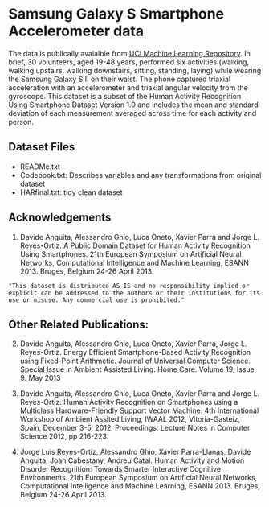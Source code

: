 # Samsung Galaxy S Smartphone Accelerometer data
The data is publically avaialble from [UCI Machine Learning Repository](https://archive.ics.uci.edu/ml/datasets/human+activity+recognition+using+smartphones). In brief, 30 volunteers, aged 19-48 years, performed six activities (walking, walking upstairs, walking downstairs, sitting, standing, laying) while wearing the Samsung Galaxy S II on their waist. The phone captured triaxial acceleration with an accelerometer and triaxial angular velocity from the gyroscope. This dataset is a subset of the Human Activity Recognition Using Smartphone Dataset Version 1.0 and includes the mean and standard deviation of each measurement averaged across time for each activity and person. 

## Dataset Files
- READMe.txt
- Codebook.txt: Describes variables and any transformations from original dataset
- HARfinal.txt: tidy clean dataset

## Acknowledgements
1. Davide Anguita, Alessandro Ghio, Luca Oneto, Xavier Parra and Jorge L. Reyes-Ortiz. A Public Domain Dataset for Human Activity Recognition Using Smartphones. 21th European Symposium on Artificial Neural Networks, Computational Intelligence and Machine Learning, ESANN 2013. Bruges, Belgium 24-26 April 2013.

```
"This dataset is distributed AS-IS and no responsibility implied or explicit can be addressed to the authors or their institutions for its use or misuse. Any commercial use is prohibited."
```

## Other Related Publications:
2. Davide Anguita, Alessandro Ghio, Luca Oneto, Xavier Parra, Jorge L. Reyes-Ortiz.  Energy Efficient Smartphone-Based Activity Recognition using Fixed-Point Arithmetic. Journal of Universal Computer Science. Special Issue in Ambient Assisted Living: Home Care.   Volume 19, Issue 9. May 2013

3. Davide Anguita, Alessandro Ghio, Luca Oneto, Xavier Parra and Jorge L. Reyes-Ortiz. Human Activity Recognition on Smartphones using a Multiclass Hardware-Friendly Support Vector Machine. 4th International Workshop of Ambient Assited Living, IWAAL 2012, Vitoria-Gasteiz, Spain, December 3-5, 2012. Proceedings. Lecture Notes in Computer Science 2012, pp 216-223. 

4. Jorge Luis Reyes-Ortiz, Alessandro Ghio, Xavier Parra-Llanas, Davide Anguita, Joan Cabestany, Andreu Catal. Human Activity and Motion Disorder Recognition: Towards Smarter Interactive Cognitive Environments. 21th European Symposium on Artificial Neural Networks, Computational Intelligence and Machine Learning, ESANN 2013. Bruges, Belgium 24-26 April 2013.

